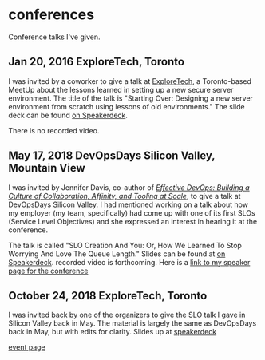 # conferences

Conference talks I've given.

## Jan 20, 2016 ExploreTech, Toronto

I was invited by a coworker to give a talk at [ExploreTech](https://www.meetup.com/ExploreTech-Toronto/), a Toronto-based MeetUp about the lessons learned in setting up a new secure server environment. The title of the talk is "Starting Over: Designing a new server environment from scratch using lessons of old environments." The slide deck can be found [on Speakerdeck](https://speakerdeck.com/thedoh/starting-over-designing-a-new-server-environment-from-scratch-using-lessons-of-old-environments).

There is no recorded video.

## May 17, 2018 DevOpsDays Silicon Valley, Mountain View

I was invited by Jennifer Davis, co-author of _[Effective DevOps: Building a Culture of Collaboration, Affinity, and Tooling at Scale](http://shop.oreilly.com/product/0636920039846.do)_, to give a talk at DevOpsDays Silicon Valley. I had mentioned working on a talk about how my employer (my team, specifically) had come up with one of its first SLOs (Service Level Objectives) and she expressed an interest in hearing it at the conference.

The talk is called "SLO Creation And You: Or, How We Learned To Stop Worrying And Love The Queue Length." Slides can be found at [on Speakerdeck](https://speakerdeck.com/thedoh/slos-and-you-or-how-we-learned-to-stop-worrying-and-love-the-queue-length). recorded video is forthcoming. Here is a [link to my speaker page for the conference](https://www.devopsdays.org/events/2018-silicon-valley/program/lisa-seelye/)

## October 24, 2018 ExploreTech, Toronto

I was invited back by one of the organizers to give the SLO talk I gave in Silicon Valley back in May. The material is largely the same as DevOpsDays back in May, but with edits for clarity. Slides up at [speakerdeck](https://speakerdeck.com/thedoh/slo-creation-and-you-or-how-we-learned-to-stop-worrying-and-love-the-queue-length)

[event page](https://www.meetup.com/ExploreTech-Toronto/events/255232706/)